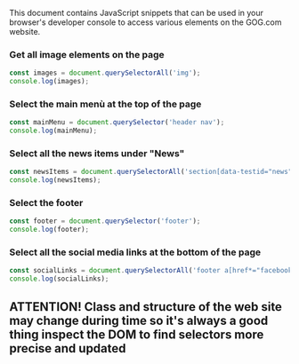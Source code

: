 This document contains JavaScript snippets that can be used in your browser's developer console to access various elements on the GOG.com website.

### Get all image elements on the page

```javascript
const images = document.querySelectorAll('img');
console.log(images);
```

### Select the main menù at the top of the page

```javascript
const mainMenu = document.querySelector('header nav');
console.log(mainMenu);
```

### Select all the news items under "News"

```javascript
const newsItems = document.querySelectorAll('section[data-testid="news"] article');
console.log(newsItems);
```

### Select the footer

```javascript
const footer = document.querySelector('footer');
console.log(footer);
```

### Select all the social media links at the bottom of the page

```javascript
const socialLinks = document.querySelectorAll('footer a[href*="facebook"], footer a[href*="twitter"], footer a[href*="youtube"], footer a[href*="instagram"]');
console.log(socialLinks);
```

## ATTENTION! Class and structure of the web site may change during time so it's always a good thing inspect the DOM to find selectors more precise and updated
